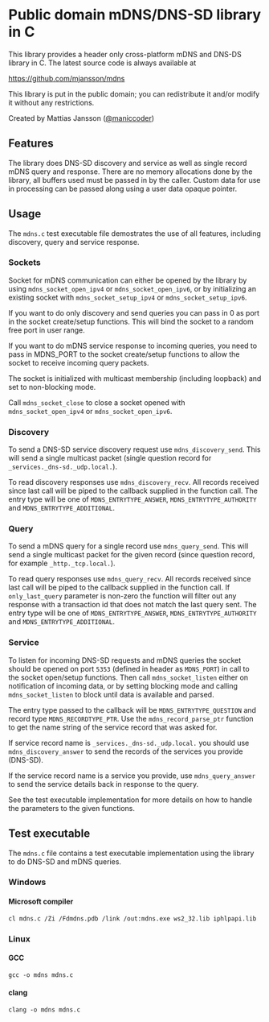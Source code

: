 # Public domain mDNS/DNS-SD library in C

This library provides a header only cross-platform mDNS and DNS-DS library in C. The latest source code is always available at

https://github.com/mjansson/mdns

This library is put in the public domain; you can redistribute it and/or modify it without any restrictions.

Created by Mattias Jansson ([@maniccoder](https://twitter.com/maniccoder))

## Features

The library does DNS-SD discovery and service as well as single record mDNS query and response. There are no memory allocations done by the library, all buffers used must be passed in by the caller. Custom data for use in processing can be passed along using a user data opaque pointer.

## Usage

The `mdns.c` test executable file demostrates the use of all features, including discovery, query and service response.

### Sockets

Socket for mDNS communication can either be opened by the library by using `mdns_socket_open_ipv4` or `mdns_socket_open_ipv6`, or by initializing an existing socket with `mdns_socket_setup_ipv4` or `mdns_socket_setup_ipv6`.

If you want to do only discovery and send queries you can pass in 0 as port in the socket create/setup functions. This will bind the socket to a random free port in user range.

If you want to do mDNS service response to incoming queries, you need to pass in MDNS_PORT to the socket create/setup functions to allow the socket to receive incoming query packets.

The socket is initialized with multicast membership (including loopback) and set to non-blocking mode.

Call `mdns_socket_close` to close a socket opened with `mdns_socket_open_ipv4` or `mdns_socket_open_ipv6`.

### Discovery

To send a DNS-SD service discovery request use `mdns_discovery_send`. This will send a single multicast packet (single question record for `_services._dns-sd._udp.local.`).

To read discovery responses use `mdns_discovery_recv`. All records received since last call will be piped to the callback supplied in the function call. The entry type will be one of `MDNS_ENTRYTYPE_ANSWER`, `MDNS_ENTRYTYPE_AUTHORITY` and `MDNS_ENTRYTYPE_ADDITIONAL`.

### Query

To send a mDNS query for a single record use `mdns_query_send`. This will send a single multicast packet for the given record (since question record, for example `_http._tcp.local.`).

To read query responses use `mdns_query_recv`. All records received since last call will be piped to the callback supplied in the function call. If `only_last_query` parameter is non-zero the function will filter out any response with a transaction id that does not match the last query sent. The entry type will be one of `MDNS_ENTRYTYPE_ANSWER`, `MDNS_ENTRYTYPE_AUTHORITY` and `MDNS_ENTRYTYPE_ADDITIONAL`.

### Service

To listen for incoming DNS-SD requests and mDNS queries the socket should be opened on port `5353` (defined in header as `MDNS_PORT`) in call to the socket open/setup functions. Then call `mdns_socket_listen` either on notification of incoming data, or by setting blocking mode and calling `mdns_socket_listen` to block until data is available and parsed.

The entry type passed to the callback will be `MDNS_ENTRYTYPE_QUESTION` and record type `MDNS_RECORDTYPE_PTR`. Use the `mdns_record_parse_ptr` function to get the name string of the service record that was asked for.

If service record name is `_services._dns-sd._udp.local.` you should use `mdns_discovery_answer` to send the records of the services you provide (DNS-SD).

If the service record name is a service you provide, use `mdns_query_answer` to send the service details back in response to the query.

See the test executable implementation for more details on how to handle the parameters to the given functions.

## Test executable
The `mdns.c` file contains a test executable implementation using the library to do DNS-SD and mDNS queries.

### Windows

#### Microsoft compiler
`cl mdns.c /Zi /Fdmdns.pdb /link /out:mdns.exe ws2_32.lib iphlpapi.lib`

### Linux

#### GCC
`gcc -o mdns mdns.c`

#### clang
`clang -o mdns mdns.c`

